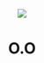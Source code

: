 <div align=center>
<img src="https://capsule-render.vercel.app/api?type=waving&color=2AC1BC" />
<h1 align=center>O.O</h1>
</div>
